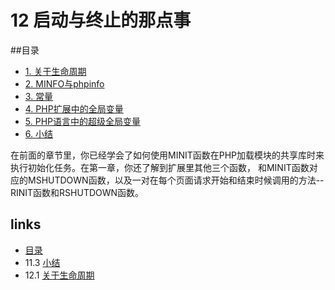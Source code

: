 # 12 启动与终止的那点事

##目录

   * [1. 关于生命周期](12.1.md)
   * [2. MINFO与phpinfo](<12.2.md>)
   * [3. 常量](<12.3.md>)
   * [4. PHP扩展中的全局变量](<12.4.md>)
   * [5. PHP语言中的超级全局变量](<12.5.md>)
   * [6. 小结](<12.6.md>)


在前面的章节里，你已经学会了如何使用MINIT函数在PHP加载模块的共享库时来执行初始化任务。在第一章，你还了解到扩展里其他三个函数，
和MINIT函数对应的MSHUTDOWN函数，以及一对在每个页面请求开始和结束时候调用的方法--RINIT函数和RSHUTDOWN函数。


## links
   * [目录](<preface.md>)
   * 11.3 [小结](<11.3.md>)
   * 12.1 [关于生命周期](<12.1.md>)

